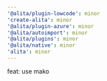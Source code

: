 ```yaml
---
'@alita/plugin-lowcode': minor
'create-alita': minor
'@alita/plugin-azure': minor
'@alita/autoimport': minor
'@alita/plugins': minor
'@alita/native': minor
'alita': minor
---
```


feat: use mako
